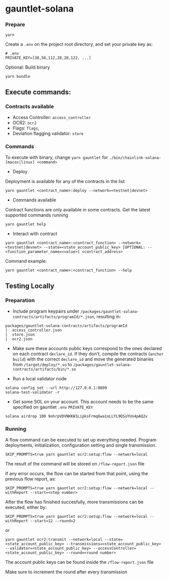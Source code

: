 # gauntlet-solana

### Prepare

```
yarn
```

Create a `.env` on the project root directory, and set your private key as:
```
# .env
PRIVATE_KEY=[38,56,112,28,28,122, ...]
```

Optional: Build binary
```
yarn bundle
```


## Execute commands:

### Contracts available

- Access Controller: `access_controller`
- OCR2: `ocr2`
- Flags: `flags`,
- Deviation flagging validator: `store`

### Commands

To execute with binary, change `yarn gauntlet` for `./bin/chainlink-solana-[macos|linux] <command>`

- Deploy

Deployment is available for any of the contracts in the list

```
yarn gauntlet <contract_name>:deploy --network=<testnet|devnet>
```

- Commands available

Contract functions are only available in some contracts. Get the latest supported commands running

```
yarn gauntlet help
```

- Interact with contract

```
yarn gauntlet <contract_name>:<contract_function> --network=<testnet|devnet> --state=<state_account_public_key> [OPTIONAL: --<function_parameter_name=<value>] <contract_address> 
```

Command example:
```
yarn gauntlet <contract_name>:<contract_function> --help
```



## Testing Locally

### Preparation

- Include program keypairs under `/packages/gauntlet-solana-contracts/artifacts/programId/*.json`, resulting in:
```
packages/gauntlet-solana-contracts/artifacts/programId
|  access_controller.json
|  store.json
|  ocr2.json
```

- Make sure these accounts public keys correspond to the ones declared on each contract `declare_id`. If they don't, compile the contracts (`anchor build`) with the correct `declare_id` and move the generated binaries from `/target/deploy/*.so` to `/packages/gauntlet-solana-contracts/artifacts/bin/*.so`


- Run a local validator node
```
solana config set --url http://127.0.0.1:8899
solana-test-validator -r
```

- Get some SOL on your account. This account needs to be the same specified on gauntlet `.env` `PRIVATE_KEY`
```
solana airdrop 100 9ohrpVDVNKKW1LipksFrmq6wa1oLLYL9QSoYUn4pAQ2v
```

### Running

A flow command can be executed to set up everything needed. Program deployments, initialization, configuration setting and single transmission.

```
SKIP_PROMPTS=true yarn gauntlet ocr2:setup:flow --network=local
```

The result of the command will be stored on `/flow-report.json` file

If any error occurs, the flow can be started from that point, using the previous flow report, as:
```
SKIP_PROMPTS=true yarn gauntlet ocr2:setup:flow --network=local --withReport --start=<step number>
```

After the flow has finished succesfully, more transmissions can be executed, either by:
```
SKIP_PROMPTS=true yarn gauntlet ocr2:setup:flow --network=local --withReport --start=12 --round=2
```

or

```
yarn gauntlet ocr2:transmit --network=local --state=<state_account_public_key> --transmissions=<state_account_public_key> --validator=<state_account_public_key> --accessController=<state_account_public_key> --round=<round number>
```
The account public keys can be found inside the `/flow-report.json` file

Make sure to increment the round after every transmission